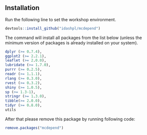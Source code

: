 
Installation
------------

Run the following line to set the workshop environment.

``` r
devtools::install_github("idashpl/mcdepend")
```

The command will install all packages from the list below (unless the minimum version of packages is already installed on your system).

``` r
dplyr (>= 0.7.4),
ggplot2 (>= 2.2.1),
leaflet (>= 2.0.0),
lubridate (>= 1.7.0),
purrr (>= 0.2.5),
readr (>= 1.1.1),
rlang (>= 0.3.0),
rvest (>= 0.3.2),
shiny (>= 1.0.5),
sp (>= 1.3-1),
stringr (>= 1.3.0),
tibble(>= 2.0.0),
tidyr (>= 0.8.0),
utils
```

After that please remove this package by running following code:

``` r
remove.packages("mcdepend")
```
